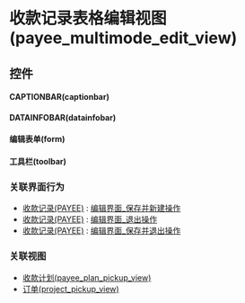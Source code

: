 # 收款记录表格编辑视图(payee_multimode_edit_view)  <!-- {docsify-ignore-all} -->



## 控件
#### CAPTIONBAR(captionbar)
#### DATAINFOBAR(datainfobar)
#### 编辑表单(form)
#### 工具栏(toolbar)


### 关联界面行为
  * [收款记录(PAYEE)](module/crm/payee) : [编辑界面_保存并新建操作](module/crm/payee#界面行为)
  * [收款记录(PAYEE)](module/crm/payee) : [编辑界面_退出操作](module/crm/payee#界面行为)
  * [收款记录(PAYEE)](module/crm/payee) : [编辑界面_保存并退出操作](module/crm/payee#界面行为)

### 关联视图
  * [收款计划(payee_plan_pickup_view)](app/view/payee_plan_pickup_view)
  * [订单(project_pickup_view)](app/view/project_pickup_view)

<script>
 const { createApp } = Vue
  createApp({
    data() {
      return {

      }
    }
  }).use(ElementPlus).mount('#app')
</script>